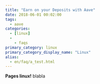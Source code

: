 ```yaml
---
title: "Earn on your Deposits with Aave"
date: 2018-06-01 00:02:00
tags:
  - aave
categories:
  - [linux]
  - 
    - faqs
primary_category: linux
primary_category_display_name: "Linux"
alias:
  - en/faq/a_test.html
---
```


**Pages linux!**
blabla
